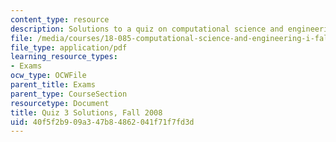 ```yaml
---
content_type: resource
description: Solutions to a quiz on computational science and engineering.
file: /media/courses/18-085-computational-science-and-engineering-i-fall-2008/40f5f2b909a347b84862041f71f7fd3d_q3sols18085f05.pdf
file_type: application/pdf
learning_resource_types:
- Exams
ocw_type: OCWFile
parent_title: Exams
parent_type: CourseSection
resourcetype: Document
title: Quiz 3 Solutions, Fall 2008
uid: 40f5f2b9-09a3-47b8-4862-041f71f7fd3d
---
```

